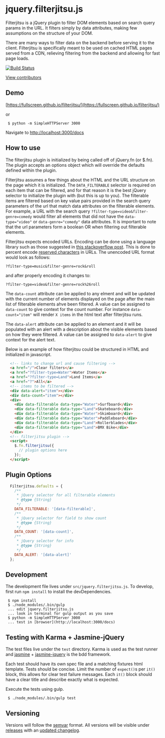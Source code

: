 # jquery.filterjitsu.js

Filterjitsu is a jQuery plugin to filter DOM elements based on search query params in the URL. It filters simply by data attributes, making few assumptions on the structure of your DOM.

There are many ways to filter data on the backend before serving it to the client. Filterjitsu is specifically meant to be used on cached HTML pages served from a CDN, relieving filtering from the backend and allowing for fast page loads.

[![Build Status](https://travis-ci.org/Fullscreen/filterjitsu.svg?branch=master)](https://travis-ci.org/Fullscreen/filterjitsu)

[View contributors](https://github.com/Fullscreen/filterjitsu/graphs/contributors)

## Demo
[https://fullscreen.github.io/filterjitsu/](https://fullscreen.github.io/filterjitsu/)

or

```shell
 $ python -m SimpleHTTPServer 3000
```
Navigate to [http://localhost:3000/docs](http://localhost:3000/docs)

## How to use
The filterjitsu plugin is initialized by being called off of jQuery.fn (or $.fn). The plugin
accepts an options object which will override the defaults defined within the plugin.

Filterjitsu assumes a few things about the HTML and the URL structure on the page which it is
initialized. The `DATA_FILTERABLE` selector is required on each item that can be filtered, and for
that reason it is the best jQuery selector to initialize the plugin with (but this is up to you).
The filterable items are filtered based on key value pairs provided in the search query parameters of
the url that match data attributes on the filterable elements. For example, a URL with the search
query `?filter-type=video&filter-genre=comedy` would filter all elements that did not have the
`data-type="video"` or `data-genre="comedy"` data attributes. It is important to note that the url
parameters form a boolean OR when filtering out filterable elements.

Filterjitsu expects encoded URLs. Encoding can be done using a language library such as those suggested in
[this stackoverflow post](http://stackoverflow.com/questions/2834034/how-do-i-raw-url-encode-decode-in-javascript-and-ruby-to-get-the-same-values-in/2834053#2834053).
This is done to percent encode [reserved characters](https://en.wikipedia.org/wiki/Percent-encoding#Types_of_URI_characters) in URLs.
The unencoded URL format would look as follows:
```
?filter-type=music&filter-genre=rock&roll
```
and after properly encoding it changes to:
```
?filter-type=video&filter-genre=rock%26roll
```

The `data-count` attribute can be applied to any elment and will be updated with the current number
of elements displayed on the page after the main list of filterable elements ahve been filtered.
A value can be assigned to `data-count` to give context for the count number. For instance
`data-count="item"` will render `X items` in the html text after filterjitsu runs.

The `data-alert` attribute can be applied to an element and it will be populated with an alert with
a description about the visible elements based on how they were filtered. A value can be assigned to
`data-alert` to give context for the alert text.

Below is an example of how filterjitsu could be structured in HTML and initialized in javascript.
```html
  <!-- links to change url and cause filtering -->
  <a href="/">Clear filters</a>
  <a href="?filter-type=Water">Water Items</a>
  <a href="?filter-type=Land">Land Items</a>
  <a href="?">All</a>
  <!-- items to be filtered -->
  <div data-alert="item"></div>
  <div data-count="item"></div>
  <div>
    <div data-filterable data-type="Water">Surfboard</div>
    <div data-filterable data-type="Land">Skateboard</div>
    <div data-filterable data-type="Water">Skimboard</div>
    <div data-filterable data-type="Water">Paddleboard</div>
    <div data-filterable data-type="Land">Rollerblades</div>
    <div data-filterable data-type="Land">BMX Bike</div>
  </div>
  <!-- filterjitsu plugin -->
  <script>
    $.fn.filterjitsu({
      // plugin options here
    });
  </script>
```

## Plugin Options
```js
  Filterjitsu.defaults = {
    /**
     * jQuery selector for all filterable elements
     * @type {String}
     */
    DATA_FILTERABLE: '[data-filterable]',
    /**
     * jQuery selector for field to show count
     * @type {String}
     */
    DATA_COUNT: '[data-count]',
    /**
     * jQuery selector for info
     * @type {String}
     */
    DATA_ALERT: '[data-alert]'
  };
```

## Development
The development file lives under `src/jquery.filterjitsu.js`. To develop, first run `npm install` to
install the devDependencies.
```shell
 $ npm install
 $ ./node_modules/.bin/gulp
 ... edit jquery.filterjitsu.js
 ... look in terminal for gulp output as you save
 $ python -m SimpleHTTPServer 3000
 ... test in [browser](http://localhost:3000/docs)
```

## Testing with Karma + Jasmine-jQuery
The test files live under the `test` directory. Karma is used as the test runner and
[jasmine](http://jasmine.github.io/) + [jasmine-jquery](https://github.com/velesin/jasmine-jquery)
is the bdd framework.

Each test should have its own spec file and a matching fixtures html template. Tests should be
concise. Limit the number of `expect()`s per `it()` block, this allows for clear test failure
messages. Each `it()` block should have a clear title and describe exactly what is expected.

Execute the tests using gulp.
```shell
 $ ./node_modules/.bin/gulp test
```

## Versioning
Versions will follow the [semvar](http://semver.org/) format. All versions will be visible under
[releases](https://github.com/Fullscreen/filterjitsu/releases) with an
[updated changelog](https://github.com/Fullscreen/filterjitsu/blob/master/CHANGELOG.md).
